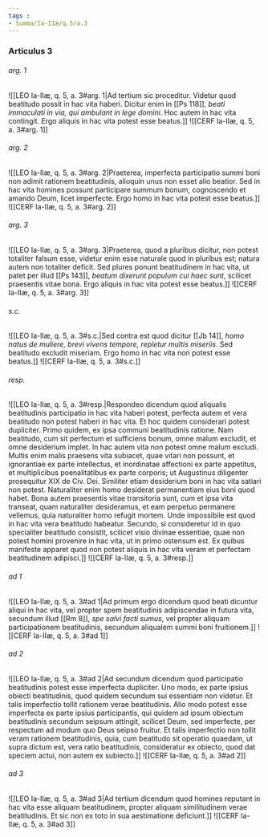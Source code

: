 ```yaml
---
tags : 
- Summa/Ia-IIæ/q.5/a.3
---
```


### Articulus 3

###### arg. 1
![[LEO Ia-IIæ, q. 5, a. 3#arg. 1|Ad tertium sic proceditur. Videtur quod beatitudo possit in hac vita haberi. Dicitur enim in [[Ps 118]], *beati immaculati in via, qui ambulant in lege domini*. Hoc autem in hac vita contingit. Ergo aliquis in hac vita potest esse beatus.]]
![[CERF Ia-IIæ, q. 5, a. 3#arg. 1]]

###### arg. 2
![[LEO Ia-IIæ, q. 5, a. 3#arg. 2|Praeterea, imperfecta participatio summi boni non adimit rationem beatitudinis, alioquin unus non esset alio beatior. Sed in hac vita homines possunt participare summum bonum, cognoscendo et amando Deum, licet imperfecte. Ergo homo in hac vita potest esse beatus.]]
![[CERF Ia-IIæ, q. 5, a. 3#arg. 2]]

###### arg. 3
![[LEO Ia-IIæ, q. 5, a. 3#arg. 3|Praeterea, quod a pluribus dicitur, non potest totaliter falsum esse, videtur enim esse naturale quod in pluribus est; natura autem non totaliter deficit. Sed plures ponunt beatitudinem in hac vita, ut patet per illud [[Ps 143]], *beatum dixerunt populum cui haec sunt*, scilicet praesentis vitae bona. Ergo aliquis in hac vita potest esse beatus.]]
![[CERF Ia-IIæ, q. 5, a. 3#arg. 3]]

###### s.c.
![[LEO Ia-IIæ, q. 5, a. 3#s.c.|Sed contra est quod dicitur [[Jb 14]], *homo natus de muliere, brevi vivens tempore, repletur multis miseriis*. Sed beatitudo excludit miseriam. Ergo homo in hac vita non potest esse beatus.]]
![[CERF Ia-IIæ, q. 5, a. 3#s.c.]]

###### resp.
![[LEO Ia-IIæ, q. 5, a. 3#resp.|Respondeo dicendum quod aliqualis beatitudinis participatio in hac vita haberi potest, perfecta autem et vera beatitudo non potest haberi in hac vita. Et hoc quidem considerari potest dupliciter. Primo quidem, ex ipsa communi beatitudinis ratione. Nam beatitudo, cum sit perfectum et sufficiens bonum, omne malum excludit, et omne desiderium implet. In hac autem vita non potest omne malum excludi. Multis enim malis praesens vita subiacet, quae vitari non possunt, et ignorantiae ex parte intellectus, et inordinatae affectioni ex parte appetitus, et multiplicibus poenalitatibus ex parte corporis; ut Augustinus diligenter prosequitur XIX de Civ. Dei. Similiter etiam desiderium boni in hac vita satiari non potest. Naturaliter enim homo desiderat permanentiam eius boni quod habet. Bona autem praesentis vitae transitoria sunt, cum et ipsa vita transeat, quam naturaliter desideramus, et eam perpetuo permanere vellemus, quia naturaliter homo refugit mortem. Unde impossibile est quod in hac vita vera beatitudo habeatur. Secundo, si consideretur id in quo specialiter beatitudo consistit, scilicet visio divinae essentiae, quae non potest homini provenire in hac vita, ut in primo ostensum est. Ex quibus manifeste apparet quod non potest aliquis in hac vita veram et perfectam beatitudinem adipisci.]]
![[CERF Ia-IIæ, q. 5, a. 3#resp.]]

###### ad 1
![[LEO Ia-IIæ, q. 5, a. 3#ad 1|Ad primum ergo dicendum quod beati dicuntur aliqui in hac vita, vel propter spem beatitudinis adipiscendae in futura vita, secundum illud [[Rm 8]], *spe salvi facti sumus*, vel propter aliquam participationem beatitudinis, secundum aliqualem summi boni fruitionem.]]
![[CERF Ia-IIæ, q. 5, a. 3#ad 1]]

###### ad 2
![[LEO Ia-IIæ, q. 5, a. 3#ad 2|Ad secundum dicendum quod participatio beatitudinis potest esse imperfecta dupliciter. Uno modo, ex parte ipsius obiecti beatitudinis, quod quidem secundum sui essentiam non videtur. Et talis imperfectio tollit rationem verae beatitudinis. Alio modo potest esse imperfecta ex parte ipsius participantis, qui quidem ad ipsum obiectum beatitudinis secundum seipsum attingit, scilicet Deum, sed imperfecte, per respectum ad modum quo Deus seipso fruitur. Et talis imperfectio non tollit veram rationem beatitudinis, quia, cum beatitudo sit operatio quaedam, ut supra dictum est, vera ratio beatitudinis, consideratur ex obiecto, quod dat speciem actui, non autem ex subiecto.]]
![[CERF Ia-IIæ, q. 5, a. 3#ad 2]]

###### ad 3
![[LEO Ia-IIæ, q. 5, a. 3#ad 3|Ad tertium dicendum quod homines reputant in hac vita esse aliquam beatitudinem, propter aliquam similitudinem verae beatitudinis. Et sic non ex toto in sua aestimatione deficiunt.]]
![[CERF Ia-IIæ, q. 5, a. 3#ad 3]]


